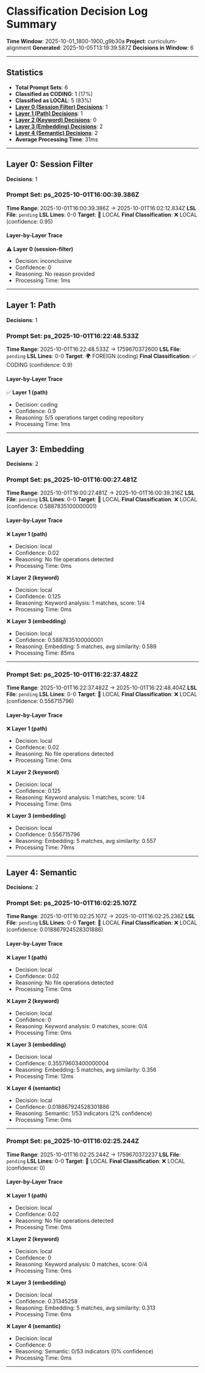 # Classification Decision Log Summary

**Time Window**: 2025-10-01_1800-1900_g9b30a
**Project**: curriculum-alignment
**Generated**: 2025-10-05T13:19:39.587Z
**Decisions in Window**: 6

---

## Statistics

- **Total Prompt Sets**: 6
- **Classified as CODING**: 1 (17%)
- **Classified as LOCAL**: 5 (83%)
- **[Layer 0 (Session Filter) Decisions](#layer-0-session-filter)**: 1
- **[Layer 1 (Path) Decisions](#layer-1-path)**: 1
- **[Layer 2 (Keyword) Decisions](#layer-2-keyword)**: 0
- **[Layer 3 (Embedding) Decisions](#layer-3-embedding)**: 2
- **[Layer 4 (Semantic) Decisions](#layer-4-semantic)**: 2
- **Average Processing Time**: 31ms

---

## Layer 0: Session Filter

**Decisions**: 1

### Prompt Set: ps_2025-10-01T16:00:39.386Z

**Time Range**: 2025-10-01T16:00:39.386Z → 2025-10-01T16:02:12.834Z
**LSL File**: `pending`
**LSL Lines**: 0-0
**Target**: 📍 LOCAL
**Final Classification**: ❌ LOCAL (confidence: 0.95)

#### Layer-by-Layer Trace

⚠️ **Layer 0 (session-filter)**
- Decision: inconclusive
- Confidence: 0
- Reasoning: No reason provided
- Processing Time: 1ms

---

## Layer 1: Path

**Decisions**: 1

### Prompt Set: ps_2025-10-01T16:22:48.533Z

**Time Range**: 2025-10-01T16:22:48.533Z → 1759670372600
**LSL File**: `pending`
**LSL Lines**: 0-0
**Target**: 🌍 FOREIGN (coding)
**Final Classification**: ✅ CODING (confidence: 0.9)

#### Layer-by-Layer Trace

✅ **Layer 1 (path)**
- Decision: coding
- Confidence: 0.9
- Reasoning: 5/5 operations target coding repository
- Processing Time: 1ms

---

## Layer 3: Embedding

**Decisions**: 2

### Prompt Set: ps_2025-10-01T16:00:27.481Z

**Time Range**: 2025-10-01T16:00:27.481Z → 2025-10-01T16:00:39.316Z
**LSL File**: `pending`
**LSL Lines**: 0-0
**Target**: 📍 LOCAL
**Final Classification**: ❌ LOCAL (confidence: 0.5887835100000001)

#### Layer-by-Layer Trace

❌ **Layer 1 (path)**
- Decision: local
- Confidence: 0.02
- Reasoning: No file operations detected
- Processing Time: 0ms

❌ **Layer 2 (keyword)**
- Decision: local
- Confidence: 0.125
- Reasoning: Keyword analysis: 1 matches, score: 1/4
- Processing Time: 0ms

❌ **Layer 3 (embedding)**
- Decision: local
- Confidence: 0.5887835100000001
- Reasoning: Embedding: 5 matches, avg similarity: 0.589
- Processing Time: 85ms

---

### Prompt Set: ps_2025-10-01T16:22:37.482Z

**Time Range**: 2025-10-01T16:22:37.482Z → 2025-10-01T16:22:48.404Z
**LSL File**: `pending`
**LSL Lines**: 0-0
**Target**: 📍 LOCAL
**Final Classification**: ❌ LOCAL (confidence: 0.556715796)

#### Layer-by-Layer Trace

❌ **Layer 1 (path)**
- Decision: local
- Confidence: 0.02
- Reasoning: No file operations detected
- Processing Time: 0ms

❌ **Layer 2 (keyword)**
- Decision: local
- Confidence: 0.125
- Reasoning: Keyword analysis: 1 matches, score: 1/4
- Processing Time: 0ms

❌ **Layer 3 (embedding)**
- Decision: local
- Confidence: 0.556715796
- Reasoning: Embedding: 5 matches, avg similarity: 0.557
- Processing Time: 79ms

---

## Layer 4: Semantic

**Decisions**: 2

### Prompt Set: ps_2025-10-01T16:02:25.107Z

**Time Range**: 2025-10-01T16:02:25.107Z → 2025-10-01T16:02:25.236Z
**LSL File**: `pending`
**LSL Lines**: 0-0
**Target**: 📍 LOCAL
**Final Classification**: ❌ LOCAL (confidence: 0.018867924528301886)

#### Layer-by-Layer Trace

❌ **Layer 1 (path)**
- Decision: local
- Confidence: 0.02
- Reasoning: No file operations detected
- Processing Time: 0ms

❌ **Layer 2 (keyword)**
- Decision: local
- Confidence: 0
- Reasoning: Keyword analysis: 0 matches, score: 0/4
- Processing Time: 0ms

❌ **Layer 3 (embedding)**
- Decision: local
- Confidence: 0.35579603400000004
- Reasoning: Embedding: 5 matches, avg similarity: 0.356
- Processing Time: 12ms

❌ **Layer 4 (semantic)**
- Decision: local
- Confidence: 0.018867924528301886
- Reasoning: Semantic: 1/53 indicators (2% confidence)
- Processing Time: 0ms

---

### Prompt Set: ps_2025-10-01T16:02:25.244Z

**Time Range**: 2025-10-01T16:02:25.244Z → 1759670372237
**LSL File**: `pending`
**LSL Lines**: 0-0
**Target**: 📍 LOCAL
**Final Classification**: ❌ LOCAL (confidence: 0)

#### Layer-by-Layer Trace

❌ **Layer 1 (path)**
- Decision: local
- Confidence: 0.02
- Reasoning: No file operations detected
- Processing Time: 0ms

❌ **Layer 2 (keyword)**
- Decision: local
- Confidence: 0
- Reasoning: Keyword analysis: 0 matches, score: 0/4
- Processing Time: 0ms

❌ **Layer 3 (embedding)**
- Decision: local
- Confidence: 0.31345258
- Reasoning: Embedding: 5 matches, avg similarity: 0.313
- Processing Time: 6ms

❌ **Layer 4 (semantic)**
- Decision: local
- Confidence: 0
- Reasoning: Semantic: 0/53 indicators (0% confidence)
- Processing Time: 0ms

---

